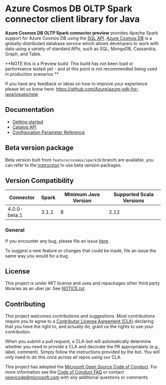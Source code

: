 # Azure Cosmos DB OLTP Spark connector client library for Java

**Azure Cosmos DB OLTP Spark connector preview** provides Apache Spark support for Azure Cosmos DB using 
the [SQL API][sql_api_query].
[Azure Cosmos DB][cosmos_introduction] is a globally-distributed database service which allows 
developers to work with data using a variety of standard APIs, such as SQL, MongoDB, Cassandra, Graph, and Table.

**NOTE this is a Preview build.
This build has not been load or performance tested yet - and at this point is not recommended
being used in production scenarios
**

If you have any feedback or ideas on how to improve your experience please let us know here:
https://github.com/Azure/azure-sdk-for-java/issues/new

## Documentation

- [Getting started](https://github.com/Azure/azure-sdk-for-java/blob/04ef1f8dad965461a9adabe694ca704e0d01fa30/sdk/cosmos/azure-cosmos-spark_3-0_2-12/docs/quick-start.md)
- [Catalog API](https://github.com/Azure/azure-sdk-for-java/blob/04ef1f8dad965461a9adabe694ca704e0d01fa30/sdk/cosmos/azure-cosmos-spark_3-0_2-12/docs/catalog-api.md)
- [Configuration Parameter Reference](https://github.com/Azure/azure-sdk-for-java/blob/04ef1f8dad965461a9adabe694ca704e0d01fa30/sdk/cosmos/azure-cosmos-spark_3-0_2-12/docs/configuration-reference.md)

[//]: # (//TODO: moderakh add more sections)
[//]: # (//TODO: moderakh Enable Client Logging)
[//]: # (//TODO: moderakh Examples)
[//]: # (//TODO: moderakh Next steps)
[//]: # (//TODO: moderakh Key concepts)
[//]: # (//TODO: moderakh Azure Cosmos DB Partition)
[//]: # (//TODO: moderakh Troubleshooting)

## Beta version package

Beta version built from `feature/cosmos/spark30` branch are available, you can refer to
 the [instruction](https://github.com/Azure/azure-sdk-for-java/blob/master/CONTRIBUTING.md#nightly-package-builds)
to use beta version packages.

## Version Compatibility

| Connector     | Spark         | Minimum Java Version | Supported Scala Versions |
| ------------- | ------------- | -------------------- | -----------------------  |
| 4.0.0-beta.1  | 3.1.1         |        8             | 2.12                     |

### General

If you encounter any bug, please file an issue [here](https://github.com/Azure/azure-sdk-for-java/issues/new).

To suggest a new feature or changes that could be made, file an issue the same way you would for a bug.

## License
This project is under MIT license and uses and repackages other third party libraries as an uber jar.
See [NOTICE.txt](../../../NOTICE.txt).

## Contributing

This project welcomes contributions and suggestions. Most contributions require you to agree to a
[Contributor License Agreement (CLA)][cla] declaring that you have the right to, and actually do, grant us the rights
to use your contribution.

When you submit a pull request, a CLA-bot will automatically determine whether you need to provide a CLA and decorate
the PR appropriately (e.g., label, comment). Simply follow the instructions provided by the bot. You will only need to
do this once across all repos using our CLA.

This project has adopted the [Microsoft Open Source Code of Conduct][coc]. For more information see the [Code of Conduct FAQ][coc_faq]
or contact [opencode@microsoft.com][coc_contact] with any additional questions or comments.

<!-- LINKS -->
[source_code]: src
[cosmos_introduction]: https://docs.microsoft.com/azure/cosmos-db/
[cosmos_docs]: https://docs.microsoft.com/azure/cosmos-db/introduction
[jdk]: https://docs.microsoft.com/java/azure/jdk/?view=azure-java-stable
[maven]: https://maven.apache.org/
[cla]: https://cla.microsoft.com
[coc]: https://opensource.microsoft.com/codeofconduct/
[coc_faq]: https://opensource.microsoft.com/codeofconduct/faq/
[coc_contact]: mailto:opencode@microsoft.com
[azure_subscription]: https://azure.microsoft.com/free/
[samples]: https://github.com/Azure/azure-sdk-for-java/tree/master/sdk/cosmos/azure-spring-data-cosmos/src/samples/java/com/azure/spring/data/cosmos
[sql_api_query]: https://docs.microsoft.com/azure/cosmos-db/sql-api-sql-query
[local_emulator]: https://docs.microsoft.com/azure/cosmos-db/local-emulator
[local_emulator_export_ssl_certificates]: https://docs.microsoft.com/azure/cosmos-db/local-emulator-export-ssl-certificates
[azure_cosmos_db_partition]: https://docs.microsoft.com/azure/cosmos-db/partition-data
[sql_queries_in_cosmos]: https://docs.microsoft.com/azure/cosmos-db/tutorial-query-sql-api
[sql_queries_getting_started]: https://docs.microsoft.com/azure/cosmos-db/sql-query-getting-started


